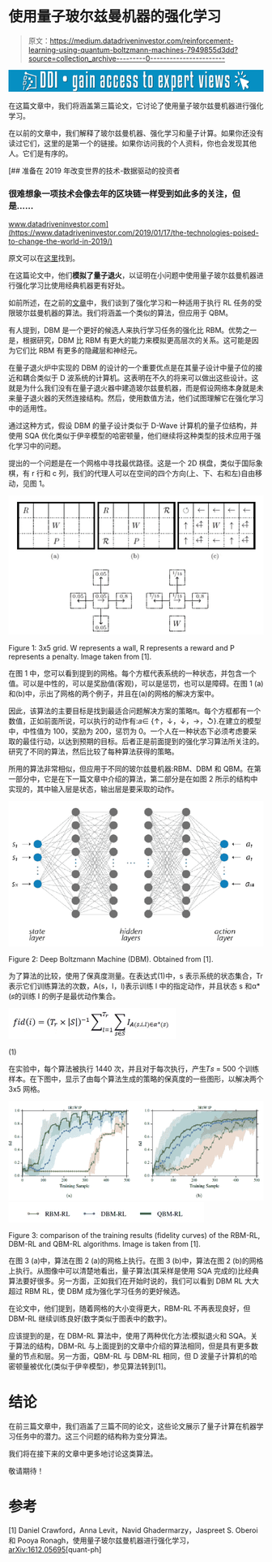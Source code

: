 # 使用量子玻尔兹曼机器的强化学习

> 原文：<https://medium.datadriveninvestor.com/reinforcement-learning-using-quantum-boltzmann-machines-7949855d3dd?source=collection_archive---------0----------------------->

[![](img/4b58ae24a16d051a813e222bd36d24df.png)](http://www.track.datadriveninvestor.com/1B9E)

在这篇文章中，我们将涵盖第三篇论文，它讨论了使用量子玻尔兹曼机器进行强化学习。

在以前的文章中，我们解释了玻尔兹曼机器、强化学习和量子计算。如果你还没有读过它们，这里的是第一个的链接。如果你访问我的个人资料，你也会发现其他人。它们是有序的。

[](https://www.datadriveninvestor.com/2019/01/17/the-technologies-poised-to-change-the-world-in-2019/) [## 准备在 2019 年改变世界的技术-数据驱动的投资者

### 很难想象一项技术会像去年的区块链一样受到如此多的关注，但是……

www.datadriveninvestor.com](https://www.datadriveninvestor.com/2019/01/17/the-technologies-poised-to-change-the-world-in-2019/) 

原文可以在[这里](https://arxiv.org/pdf/1612.05695.pdf)找到。

在这篇论文中，他们**模拟了量子退火**，以证明在小问题中使用量子玻尔兹曼机器进行强化学习比使用经典机器更有好处。

如前所述，在之前的[文章](https://medium.com/@agus.bignu97/bayesian-networks-and-boltzmann-machines-in-reinforcement-learning-c4cd0c55f2e2?source=---------4------------------)中，我们谈到了强化学习和一种适用于执行 RL 任务的受限玻尔兹曼机器的算法。我们将涵盖一个类似的算法，但应用于 QBM。

有人提到，DBM 是一个更好的候选人来执行学习任务的强化比 RBM。优势之一是，根据研究，DBM 比 RBM 有更大的能力来模拟更高层次的关系。这可能是因为它们比 RBM 有更多的隐藏层和神经元。

在量子退火炉中实现的 DBM 的设计的一个重要优点是在其量子设计中量子位的接近和耦合类似于 D 波系统的计算机。这表明在不久的将来可以做出这些设计。这就是为什么我们没有在量子退火器中建造玻尔兹曼机器，而是假设网络本身就是未来量子退火器的天然连接结构。然后，使用数值方法，他们试图理解它在强化学习中的适用性。

通过这种方式，假设 DBM 的量子设计类似于 D-Wave 计算机的量子位结构，并使用 SQA 优化类似于伊辛模型的哈密顿量，他们继续将这种类型的技术应用于强化学习中的问题。

提出的一个问题是在一个网格中寻找最优路径。这是一个 2D 棋盘，类似于国际象棋，有 r 行和 c 列，我们的代理人可以在空间的四个方向(上、下、右和左)自由移动，见图 1。

![](img/5d41cb82ef37319a7e6c0f21367a655c.png)

Figure 1: 3x5 grid. W represents a wall, R represents a reward and P represents a penalty. Image taken from [1].

在图 1 中，您可以看到提到的网格。每个方框代表系统的一种状态，并包含一个值。可以是中性的，可以是奖励值(客观)，可以是惩罚，也可以是障碍。在图 1 (a)和(b)中，示出了网格的两个例子，并且在(a)的网格的解决方案中。

因此，该算法的主要目标是找到最适合问题解决方案的策略π。每个方框都有一个数值，正如前面所说，可以执行的动作有:𝑎∈ {↑，↓，↓，→，↺}.在建立的模型中，中性值为 100，奖励为 200，惩罚为 0。一个人在一种状态下必须考虑要采取的最佳行动，以达到预期的目标。后者正是前面提到的强化学习算法所关注的。研究了不同的算法，然后比较了每种算法获得的策略。

所用的算法非常相似，但应用于不同的玻尔兹曼机器:RBM、DBM 和 QBM。在第一部分中，它是在下一篇文章中介绍的算法，第二部分是在如图 2 所示的结构中实现的，其中输入层是状态，输出层是要采取的动作。

![](img/ca82b183ff2ed00d3daaa77ae56c33ef.png)

Figure 2: Deep Boltzmann Machine (DBM). Obtained from [1].

为了算法的比较，使用了保真度测量。在表达式(1)中，s 表示系统的状态集合，Tr 表示它们训练算法的次数，A(s，I，l)表示训练 l 中的指定动作，并且状态 s 和α*(𝑠的训练 I 的例子是最优动作集合。

![](img/fc527c922515cebc6e1c5daae92a3633.png)

(1)

在实验中，每个算法被执行 1440 次，并且对于每次执行，产生𝑇𝑠 = 500 个训练样本。在下图中，显示了由每个算法生成的策略的保真度的一些图形，以解决两个 3x5 网格。

![](img/132deac7e74e9af87f34fd3af3c3285f.png)![](img/607dbd679c5e9c23ad89d4b4c9fa79ca.png)

Figure 3: comparison of the training results (fidelity curves) of the RBM-RL, DBM-RL and QBM-RL algorithms. Image is taken from [1].

在图 3 (a)中，算法在图 2 (a)的网格上执行。在图 3 (b)中，算法在图 2 (b)的网格上执行。从图像中可以清楚地看出，量子算法(其采样是使用 SQA 完成的)比经典算法要好很多。另一方面，正如我们在开始时说的，我们可以看到 DBM RL 大大超过 RBM RL，使 DBM 成为强化学习任务的更好候选。

在论文中，他们提到，随着网格的大小变得更大，RBM-RL 不再表现良好，但 DBM-RL 继续训练良好(数字类似于图表中的数字)。

应该提到的是，在 DBM-RL 算法中，使用了两种优化方法:模拟退火和 SQA。关于算法的结构，DBM-RL 与上面提到的文章中介绍的算法相同，但是具有更多数量的节点和层。另一方面，QBM-RL 与 DBM-RL 相同，但 D 波量子计算机的哈密顿量被优化(类似于伊辛模型)，参见算法转到[1]。

# 结论

在前三篇文章中，我们涵盖了三篇不同的论文，这些论文展示了量子计算在机器学习任务中的潜力。这三个问题的结构称为变分算法。

我们将在接下来的文章中更多地讨论这类算法。

敬请期待！

# 参考

[1] Daniel Crawford，Anna Levit，Navid Ghadermarzy，Jaspreet S. Oberoi 和 Pooya Ronagh，使用量子玻尔兹曼机器进行强化学习，[arXiv:1612.05695](https://arxiv.org/abs/1612.05695)[quant-ph]